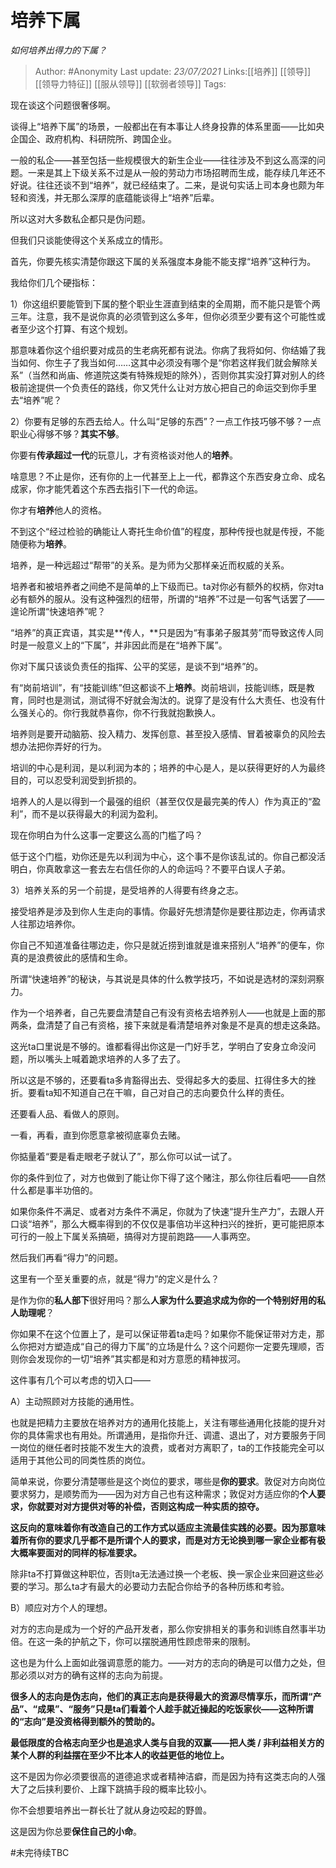 # 培养下属
*如何培养出得力的下属？*

> Author: #Anonymity
> Last update: *23/07/2021*
> Links:[[培养]] [[领导]] [[领导力特征]] [[服从领导]] [[软弱者领导]]
> Tags:

现在谈这个问题很奢侈啊。

谈得上“培养下属”的场景，一般都出在有本事让人终身投靠的体系里面——比如央企国企、政府机构、科研院所、跨国企业。

一般的私企——甚至包括一些规模很大的新生企业——往往涉及不到这么高深的问题。一来是其上下级关系不过是从一般的劳动力市场招聘而生成，能存续几年还不好说。往往还谈不到“培养”，就已经结束了。二来，是说句实话上司本身也颇为年轻和资浅，并无那么深厚的底蕴能谈得上“培养”后辈。

所以这对大多数私企都只是伪问题。

但我们只谈能使得这个关系成立的情形。

首先，你要先核实清楚你跟这下属的关系强度本身能不能支撑“培养”这种行为。

我给你们几个硬指标：

1）你这组织要能管到下属的整个职业生涯直到结束的全周期，而不能只是管个两三年。注意，我不是说你真的必须管到这么多年，但你必须至少要有这个可能性或者至少这个打算、有这个规划。

那意味着你这个组织要对成员的生老病死都有说法。你病了我将如何、你结婚了我当如何、你生子了我当如何……这其中必须没有哪个是“你若这样我们就会解除关系”（当然和尚庙、修道院这类有特殊规矩的除外），否则你其实没打算对别人的终极前途提供一个负责任的路线，你又凭什么让对方放心把自己的命运交到你手里去“培养”呢？

2）你要有足够的东西去给人。什么叫“足够的东西”？一点工作技巧够不够？一点职业心得够不够？**其实不够**。

你要有**传承超过一代**的玩意儿，才有资格谈对他人的**培养**。

啥意思？不止是你，还有你的上一代甚至上上一代，都靠这个东西安身立命、成名成家，你才能凭着这个东西去指引下一代的命运。

你才有**培养**他人的资格。

不到这个“经过检验的确能让人寄托生命价值”的程度，那种传授也就是传授，不能随便称为**培养**。

培养，是一种远超过“帮带”的关系。是为师为父那样亲近而权威的关系。

培养者和被培养者之间绝不是简单的上下级而已。ta对你必有额外的权柄，你对ta必有额外的服从。没有这种强烈的纽带，所谓的“培养”不过是一句客气话罢了——遑论所谓“快速培养”呢？

“培养”的真正宾语，其实是**传人，**只是因为“有事弟子服其劳”而导致这传人同时是一般意义上的“下属”，并非因此而是在“培养下属”。

你对下属只该谈负责任的指挥、公平的奖惩，是谈不到“培养”的。

有“岗前培训”，有“技能训练”但这都谈不上**培养**。岗前培训，技能训练，既是教育，同时也是测试，测试得不好就会淘汰的。说穿了是没有什么大责任、也没有什么强关心的。你行我就恭喜你，你不行我就抱歉换人。

培养则是要开动脑筋、投入精力、发挥创意、甚至投入感情、冒着被辜负的风险去想办法把你弄好的行为。

培训的中心是利润，是以利润为本的；培养的中心是人，是以获得更好的人为最终目的，可以忍受利润受到折损的。

培养人的人是以得到一个最强的组织（甚至仅仅是最完美的传人）作为真正的“盈利”，而不是以获得最大的利润为盈利。

现在你明白为什么这事一定要这么高的门槛了吗？

低于这个门槛，劝你还是先以利润为中心，这个事不是你该乱试的。你自己都没活明白，你真敢拿这一套去左右信任你的人的命运吗？不要平白误人子弟。

3）培养关系的另一个前提，是受培养的人得要有终身之志。

接受培养是涉及到你人生走向的事情。你最好先想清楚你是要往那边走，你再请求人往那边培养你。

你自己不知道准备往哪边走，你只是就近捞到谁就是谁来搭别人“培养”的便车，你真的是浪费彼此的感情和生命。

所谓“快速培养”的秘诀，与其说是具体的什么教学技巧，不如说是选材的深刻洞察力。

作为一个培养者，自己先要盘清楚自己有没有资格去培养别人——也就是上面的那两条，盘清楚了自己有资格，接下来就是看清楚培养对象是不是真的想走这条路。

这光ta口里说是不够的。谁都看得出你这是一门好手艺，学明白了安身立命没问题，所以嘴头上喊着跪求培养的人多了去了。

所以这是不够的，还要看ta多肯豁得出去、受得起多大的委屈、扛得住多大的挫折。要看ta知不知道自己在干嘛，自己对自己的志向要负什么样的责任。

还要看人品、看做人的原则。

一看，再看，直到你愿意拿被彻底辜负去赌。

你掂量着“要是看走眼老子就认了”，那么你可以试一试了。

你的条件到位了，对方也做到了能让你下得了这个赌注，那么你往后看吧——自然什么都是事半功倍的。

如果你条件不满足、或者对方条件不满足，你就为了快速“提升生产力”，去跟人开口谈“培养”，那么大概率得到的不仅仅是事倍功半这种扫兴的挫折，更可能把原本可行的一般上下属关系搞砸，搞得对方提前跑路——人事两空。

然后我们再看“得力”的问题。

这里有一个至关重要的点，就是“得力”的定义是什么？

是作为你的**私人部下**很好用吗？那么**人家为什么要追求成为你的一个特别好用的私人助理呢**？

你如果不在这个位置上了，是可以保证带着ta走吗？如果你不能保证带对方走，那么你把对方塑造成“自己的得力下属”的立场是什么？这个问题你一定要先理顺，否则你会发现你的一切“培养”其实都是和对方意愿的精神拔河。

这件事有几个可以考虑的切入口——

A）主动照顾对方技能的通用性。

也就是把精力主要放在培养对方的通用化技能上，关注有哪些通用化技能的提升对你的具体需求也有用处。所谓通用，是指你升迁、调遣、退出了，对方要服务于同一岗位的继任者时技能不发生大的浪费，或者对方离职了，ta的工作技能完全可以适用于其他公司的同类性质的岗位。

简单来说，你要分清楚哪些是这个岗位的要求，哪些是**你的要求**。敦促对方向岗位要求努力，是顺势而为——因为对方自己也有这种需求；敦促对方适应你的**个人要求，你就要对对方提供对等的补偿，否则这构成一种实质的掠夺。**

**这反向的意味着你有改造自己的工作方式以适应主流最佳实践的必要。因为那意味着所有你的要求几乎都不是所谓个人的要求，而是对方无论换到哪一家企业都有极大概率要面对的同样的标准要求。**

除非ta不打算做这种职位，否则ta无法通过换一个老板、换一家企业来回避这些必要的学习。那么ta才有最大的必要动力去配合你给予的各种历练和考验。

B）顺应对方个人的理想。

对方的志向是成为一个好的产品开发者，那么你安排相关的事务和训练自然事半功倍。在这一条的护航之下，你可以摆脱通用性顾虑带来的限制。

这也是为什么上面如此强调意愿的能力。——对方的志向的确是可以借力之处，但那必须以对方的确有这样的志向为前提。

**很多人的志向是伪志向，他们的真正志向是获得最大的资源尽情享乐，而所谓“产品”、“成果”、“服务”只是ta们看着个人趁手就近操起的吃饭家伙——这种所谓的“志向”是没资格得到额外的赞助的。**

**最低限度的合格志向至少也是追求人类与自我的双赢——把人类 / 非利益相关方的某个人群的利益摆在至少不比本人的收益更低的地位上。**

这不是因为你必须要很高的道德追求或者精神洁癖，而是因为持有这类志向的人强大了之后挟利要价、上蹿下跳搞手段的概率比较小。

你不会想要培养出一群长壮了就从身边咬起的野兽。

这是因为你总要**保住自己的小命**。

#未完待续TBC
